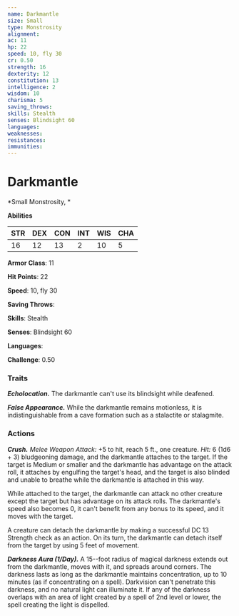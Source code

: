 ```yaml
---
name: Darkmantle
size: Small
type: Monstrosity
alignment: 
ac: 11
hp: 22
speed: 10, fly 30
cr: 0.50
strength: 16
dexterity: 12
constitution: 13
intelligence: 2
wisdom: 10
charisma: 5
saving_throws: 
skills: Stealth
senses: Blindsight 60
languages: 
weaknesses:
resistances:
immunities:
---
```


# Darkmantle

*Small Monstrosity, *

**Abilities**

| STR | DEX | CON | INT | WIS | CHA |
| --- | --- | --- | --- | --- | --- |
| 16 | 12 | 13 | 2 | 10 | 5 |

**Armor Class**: 11

**Hit Points**: 22

**Speed**: 10, fly 30

**Saving Throws**: 

**Skills**: Stealth

**Senses**: Blindsight 60

**Languages**: 

**Challenge**: 0.50


### Traits
***Echolocation.*** The darkmantle can't use its blindsight while deafened. 

***False Appearance.*** While the darkmantle remains motionless, it is indistinguishable from a cave formation such as a stalactite or stalagmite.

### Actions
***Crush.*** *Melee Weapon Attack:* +5 to hit, reach 5 ft., one creature. *Hit:* 6 (1d6 + 3) bludgeoning damage, and the darkmantle attaches to the target. If the target is Medium or smaller and the darkmantle has advantage on the attack roll, it attaches by engulfing the target's head, and the target is also blinded and unable to breathe while the darkmantle is attached in this way.

While attached to the target, the darkmantle can attack no other creature except the target but has advantage on its attack rolls. The darkmantle's speed also becomes 0, it can't benefit from any bonus to its speed, and it moves with the target.

A creature can detach the darkmantle by making a successful DC 13 Strength check as an action. On its turn, the darkmantle can detach itself from the target by using 5 feet of movement. 

***Darkness Aura (1/Day).*** A 15-­-foot radius of magical darkness extends out from the darkmantle, moves with it, and spreads around corners. The darkness lasts as long as the darkmantle maintains concentration, up to 10 minutes (as if concentrating on a spell). Darkvision can't penetrate this darkness, and no natural light can illuminate it. If any of the darkness overlaps with an area of light created by a spell of 2nd level or lower, the spell creating the light is dispelled.
